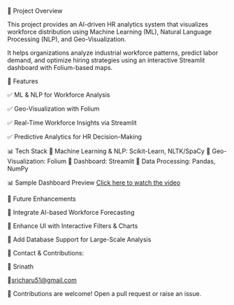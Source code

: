📌 Project Overview

This project provides an AI-driven HR analytics system that visualizes workforce distribution using Machine Learning (ML), Natural Language Processing (NLP), and Geo-Visualization.

It helps organizations analyze industrial workforce patterns, predict labor demand, and optimize hiring strategies using an interactive Streamlit dashboard with Folium-based maps.

🚀 Features

✅ ML & NLP for Workforce Analysis

✅ Geo-Visualization with Folium

✅ Real-Time Workforce Insights via Streamlit

✅ Predictive Analytics for HR Decision-Making

📊 Tech Stack
🔹 Machine Learning & NLP: Scikit-Learn, NLTK/SpaCy
🔹 Geo-Visualization: Folium
🔹 Dashboard: Streamlit
🔹 Data Processing: Pandas, NumPy

📊 Sample Dashboard Preview
[Click here to watch the video](https://drive.google.com/file/d/1vGA03WUOtCcKFOIQAWOIgOITNLxFs6M6/view?usp=sharing)


📌 Future Enhancements

🚀 Integrate AI-based Workforce Forecasting

🚀 Enhance UI with Interactive Filters & Charts

🚀 Add Database Support for Large-Scale Analysis



📧 Contact & Contributions:

👤 Srinath

📩sricharu51@gmail.com

🤝 Contributions are welcome! Open a pull request or raise an issue.
